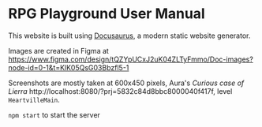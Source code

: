 # RPG Playground User Manual

This website is built using [Docusaurus](https://docusaurus.io/), a modern static website generator.

Images are created in Figma at https://www.figma.com/design/tQZYpUCxJ2uK04ZLTyFmmo/Doc-images?node-id=0-1&t=KlK05QsG03Bbzfl5-1

Screenshots are mostly taken at 600x450 pixels, Aura's *Curious case of Lierra* http://localhost:8080/?prj=5832c84d8bbc8000040f417f, level `HeartvilleMain`.


`npm start` to start the server
